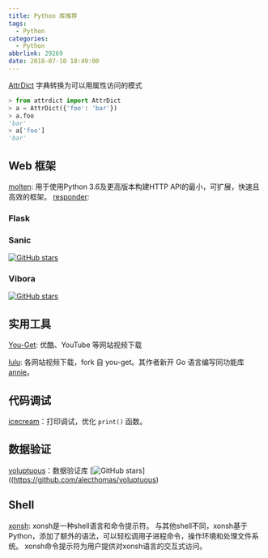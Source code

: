 ```yaml
---
title: Python 库推荐
tags:
  - Python
categories:
  - Python
abbrlink: 29269
date: 2018-07-10 18:49:00
---
```


[AttrDict](https://github.com/bcj/AttrDict)
字典转换为可以用属性访问的模式

```python
> from attrdict import AttrDict
> a = AttrDict({'foo': 'bar'})
> a.foo
'bar'
> a['foo']
'bar'
```

## Web 框架

[molten](https://github.com/Bogdanp/molten): 用于使用Python 3.6及更高版本构建HTTP API的最小，可扩展，快速且高效的框架。
[responder](https://github.com/kennethreitz/responder): 

### Flask

### Sanic

[![GitHub stars](https://img.shields.io/github/stars/channelcat/sanic.svg)](https://github.com/channelcat/sanic)

### Vibora

[![GitHub stars](https://img.shields.io/github/stars/badges/shields.svg?style=social&label=Stars)](https://github.com/vibora-io/vibora)

## 实用工具

[You-Get](https://github.com/soimort/you-get): 优酷、YouTube 等网站视频下载

[lulu](https://github.com/iawia002/lulu): 各网站视频下载，fork 自 you-get。其作者新开 Go 语言编写同功能库 [annie](https://github.com/iawia002/annie)。

## 代码调试

[icecream](https://github.com/gruns/icecream)：打印调试，优化 `print()` 函数。

## 数据验证

[voluptuous](https://github.com/alecthomas/voluptuous)：数据验证库 [![GitHub stars](https://img.shields.io/github/stars/badges/shields.svg?style=social&label=Stars)]((https://github.com/alecthomas/voluptuous)

## Shell

[xonsh](https://github.com/xonsh/xonsh):  xonsh是一种shell语言和命令提示符。 与其他shell不同，xonsh基于Python，添加了额外的语法，可以轻松调用子进程命令，操作环境和处理文件系统。 xonsh命令提示符为用户提供对xonsh语言的交互式访问。
